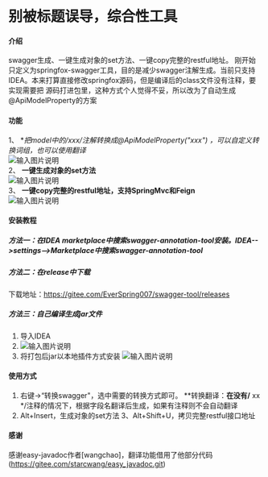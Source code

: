 # 别被标题误导，综合性工具

#### 介绍
swagger生成、一键生成对象的set方法、一键copy完整的restful地址。
刚开始只定义为springfox-swagger工具，目的是减少swagger注解生成。当前只支持IDEA。本来打算直接修改springfox源码，但是编译后的class文件没有注释，要实现需要把
源码打进包里，这种方式个人觉得不妥，所以改为了自动生成@ApiModelProperty的方案  

#### 功能
1、 **把model中的/**xxx*/注解转换成@ApiModelProperty("xxx") ，可以自定义转换词组，也可以使用翻译**  
![输入图片说明](https://images.gitee.com/uploads/images/2020/1223/233320_9979316e_68525.gif "change.gif")  
2、 **一键生成对象的set方法**   
![输入图片说明](https://images.gitee.com/uploads/images/2020/1229/101725_e78f5e1d_68525.gif "set.gif")  
3、 **一键copy完整的restful地址，支持SpringMvc和Feign**  
![输入图片说明](https://images.gitee.com/uploads/images/2021/0223/104520_2097e9eb_68525.png "屏幕截图.png")

#### 安装教程
##### 方法一：在IDEA marketplace中搜索swagger-annotation-tool安装。IDEA-->settings-->Marketplace中搜索swagger-annotation-tool
##### 方法二：在release中下载
下载地址：https://gitee.com/EverSpring007/swagger-tool/releases
##### 方法三：自己编译生成jar文件
1.  导入IDEA
2.  ![输入图片说明](https://images.gitee.com/uploads/images/2020/1112/144700_cf1efea6_68525.png "屏幕截图.png")
3.  将打包后jar以本地插件方式安装
![输入图片说明](https://images.gitee.com/uploads/images/2020/1112/144908_31814aac_68525.png "屏幕截图.png")

#### 使用方式
1. 右键->“转换swagger"，选中需要的转换方式即可。
**转换翻译：**在没有/** xx */注释的情况下，根据字段名翻译后生成，如果有注释则不会自动翻译
2. Alt+Insert，生成对象的set方法
3、Alt+Shift+U，拷贝完整restful接口地址

#### 感谢
感谢easy-javadoc作者[wangchao]，翻译功能借用了他部分代码(https://gitee.com/starcwang/easy_javadoc.git)
